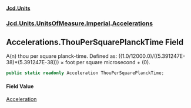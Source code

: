#### [Jcd.Units](index.md 'index')
### [Jcd.Units.UnitsOfMeasure.Imperial](Jcd.Units.UnitsOfMeasure.Imperial.md 'Jcd.Units.UnitsOfMeasure.Imperial').[Accelerations](Accelerations.md 'Jcd.Units.UnitsOfMeasure.Imperial.Accelerations')

## Accelerations.ThouPerSquarePlanckTime Field

A(n) thou per square planck-time. Defined as: ((1.0/12000.0)/((5.391247E-38)*(5.391247E-38))) × foot per square microsecond + (0).

```csharp
public static readonly Acceleration ThouPerSquarePlanckTime;
```

#### Field Value
[Acceleration](Acceleration.md 'Jcd.Units.UnitTypes.Acceleration')